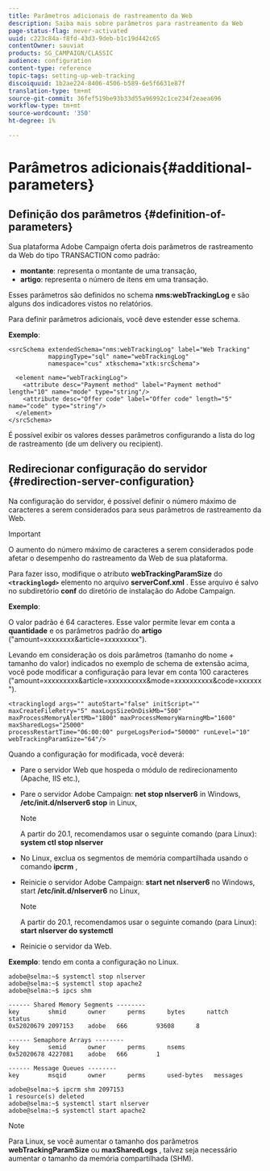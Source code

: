 ```yaml
---
title: Parâmetros adicionais de rastreamento da Web
description: Saiba mais sobre parâmetros para rastreamento da Web
page-status-flag: never-activated
uuid: c223c84a-f8fd-43d3-9deb-b1c19d442c65
contentOwner: sauviat
products: SG_CAMPAIGN/CLASSIC
audience: configuration
content-type: reference
topic-tags: setting-up-web-tracking
discoiquuid: 1b2ae224-8406-4506-b589-6e5f6631e87f
translation-type: tm+mt
source-git-commit: 36fef519be93b33d55a96992c1ce234f2eaea696
workflow-type: tm+mt
source-wordcount: '350'
ht-degree: 1%

---
```



# Parâmetros adicionais{#additional-parameters}

## Definição dos parâmetros {#definition-of-parameters}

Sua plataforma Adobe Campaign oferta dois parâmetros de rastreamento da Web do tipo TRANSACTION como padrão:

* **montante**: representa o montante de uma transação,
* **artigo**: representa o número de itens em uma transação.

Esses parâmetros são definidos no schema **nms:webTrackingLog** e são alguns dos indicadores vistos no relatórios.

Para definir parâmetros adicionais, você deve estender esse schema.

**Exemplo**:

```
<srcSchema extendedSchema="nms:webTrackingLog" label="Web Tracking"
           mappingType="sql" name="webTrackingLog" 
           namespace="cus" xtkschema="xtk:srcSchema">

  <element name="webTrackingLog">
    <attribute desc="Payment method" label="Payment method" length="10" name="mode" type="string"/>
    <attribute desc="Offer code" label="Offer code" length="5" name="code" type="string"/>
  </element>
</srcSchema>
```

É possível exibir os valores desses parâmetros configurando a lista do log de rastreamento (de um delivery ou recipient).

## Redirecionar configuração do servidor {#redirection-server-configuration}

Na configuração do servidor, é possível definir o número máximo de caracteres a serem considerados para seus parâmetros de rastreamento da Web.

>[!IMPORTANT]
>
>O aumento do número máximo de caracteres a serem considerados pode afetar o desempenho do rastreamento da Web de sua plataforma.

Para fazer isso, modifique o atributo **webTrackingParamSize** do **`<trackinglogd>`** elemento no arquivo **serverConf.xml** . Esse arquivo é salvo no subdiretório **conf** do diretório de instalação do Adobe Campaign.

**Exemplo**:

O valor padrão é 64 caracteres. Esse valor permite levar em conta a **quantidade** e os parâmetros padrão do **artigo** (&quot;amount=xxxxxxxx&amp;article=xxxxxxxxx&quot;).

Levando em consideração os dois parâmetros (tamanho do nome + tamanho do valor) indicados no exemplo de schema de extensão acima, você pode modificar a configuração para levar em conta 100 caracteres (&quot;amount=xxxxxxxxx&amp;article=xxxxxxxxxx&amp;mode=xxxxxxxxxx&amp;code=xxxxxx&quot;).

```
<trackinglogd args="" autoStart="false" initScript="" maxCreateFileRetry="5" maxLogsSizeOnDiskMb="500"
maxProcessMemoryAlertMb="1800" maxProcessMemoryWarningMb="1600" maxSharedLogs="25000"
processRestartTime="06:00:00" purgeLogsPeriod="50000" runLevel="10"
webTrackingParamSize="64"/>
```

Quando a configuração for modificada, você deverá:

* Pare o servidor Web que hospeda o módulo de redirecionamento (Apache, IIS etc.),
* Pare o servidor Adobe Campaign: **net stop nlserver6** in Windows, **/etc/init.d/nlserver6 stop** in Linux,

   >[!NOTE]
   >
   >A partir do 20.1, recomendamos usar o seguinte comando (para Linux): **system ctl stop nlserver**

* No Linux, exclua os segmentos de memória compartilhada usando o comando **ipcrm** ,
* Reinicie o servidor Adobe Campaign: **start net nlserver6** no Windows, start **/etc/init.d/nlserver6** no Linux,

   >[!NOTE]
   >
   >A partir do 20.1, recomendamos usar o seguinte comando (para Linux): **start nlserver do systemctl**

* Reinicie o servidor da Web.

**Exemplo**: tendo em conta a configuração no Linux.

```
adobe@selma:~$ systemctl stop nlserver
adobe@selma:~$ systemctl stop apache2
adobe@selma:~$ ipcs shm

------ Shared Memory Segments --------
key        shmid      owner      perms      bytes      nattch     status      
0x52020679 2097153    adobe   666        93608      8                       

------ Semaphore Arrays --------
key        semid      owner      perms      nsems     
0x52020678 4227081    adobe   666        1         

------ Message Queues --------
key        msqid      owner      perms      used-bytes   messages    

adobe@selma:~$ ipcrm shm 2097153                             
1 resource(s) deleted
adobe@selma:~$ systemctl start nlserver
adobe@selma:~$ systemctl start apache2
```

>[!NOTE]
>
>Para Linux, se você aumentar o tamanho dos parâmetros **webTrackingParamSize** ou **maxSharedLogs** , talvez seja necessário aumentar o tamanho da memória compartilhada (SHM).


